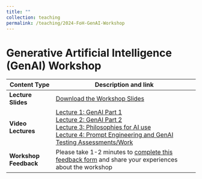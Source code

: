 ```yaml
---
title: ""
collection: teaching
permalink: /teaching/2024-FoH-GenAI-Workshop
---
```


# Generative Artificial Intelligence (GenAI) Workshop 

| Content Type            | Description and link                                           |
|------------------------|-------------------------------------------------------|
| **Lecture Slides**     | [Download the Workshop Slides](GenAI/Ambikairajah_FoH_GenAI_Workshop_2024.pdf) |
| **Video Lectures**     | [Lecture 1: GenAI Part 1](https://youtu.be/Hdz1stBY5ag) <br> [Lecture 2: GenAI Part 2](https://youtu.be/bh_BvZD8mrE) <br> [Lecture 3: Philosophies for AI use](https://youtu.be/wD-6viUk2Ys) <br> [Lecture 4: Prompt Engineering and GenAI Testing Assessments/Work](https://youtu.be/mJklI-DgPSE) |
| **Workshop Feedback**   | Please take 1-2 minutes to [complete this feedback form](https://forms.office.com/r/kmEq54qWtG) and share your experiences about the workshop|
